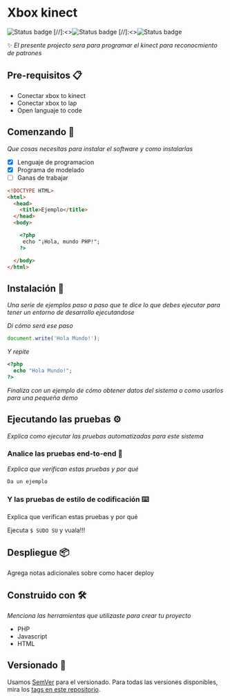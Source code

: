 # Xbox kinect 
![Status badge](https://img.shields.io/badge/status-in%20progress-blueviolet)
[//]:<>![Status badge](https://img.shields.io/badge/status-done-blue)
[//]:<>![Status badge](https://img.shields.io/badge/status-testing-important)

✨ _El presente projecto sera para programar el kinect para reconocmiento de patrones_

## Pre-requisitos 📋

- Conectar xbox to kinect
- Conectar xbox to lap
- Open languaje to code


## Comenzando 🚀

_Que cosas necesitas para instalar el software y como instalarlas_

- [X] Lenguaje de programacion
- [X] Programa de modelado 
- [ ] Ganas de trabajar

```html
<!DOCTYPE HTML>
<html>
  <head>
    <title>Ejemplo</title>
  </head>
  <body>

    <?php
     echo "¡Hola, mundo PHP!";
    ?>

  </body>
</html>
```

## Instalación 🔧

_Una serie de ejemplos paso a paso que te dice lo que debes ejecutar para tener un entorno de desarrollo ejecutandose_

_Dí cómo será ese paso_

```js
document.write('Hola Mundo!');
```

_Y repite_

```php
<?php 
  echo "Hola Mundo!"; 
?>
```

_Finaliza con un ejemplo de cómo obtener datos del sistema o como usarlos para una pequeña demo_

## Ejecutando las pruebas ⚙️

_Explica como ejecutar las pruebas automatizadas para este sistema_

### Analice las pruebas end-to-end 🔩

_Explica que verifican estas pruebas y por qué_

```
Da un ejemplo
```

### Y las pruebas de estilo de codificación ⌨️

Explica que verifican estas pruebas y por qué

Ejecuta `$ SUDO SU` y vuala!!!

## Despliegue 📦

Agrega notas adicionales sobre como hacer deploy

## Construido con 🛠️

_Menciona las herramientas que utilizaste para crear tu proyecto_

* PHP
* Javascript
* HTML


## Versionado 📌

Usamos [SemVer](http://semver.org/) para el versionado. Para todas las versiones disponibles, mira los [tags en este repositorio](https://github.com/tu/proyecto/tags).



